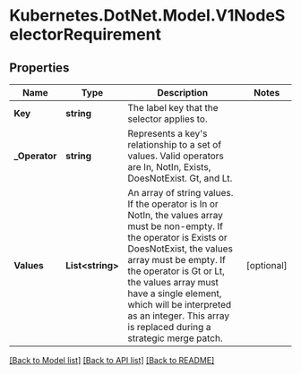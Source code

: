 # Kubernetes.DotNet.Model.V1NodeSelectorRequirement
## Properties

Name | Type | Description | Notes
------------ | ------------- | ------------- | -------------
**Key** | **string** | The label key that the selector applies to. | 
**_Operator** | **string** | Represents a key&#39;s relationship to a set of values. Valid operators are In, NotIn, Exists, DoesNotExist. Gt, and Lt. | 
**Values** | **List&lt;string&gt;** | An array of string values. If the operator is In or NotIn, the values array must be non-empty. If the operator is Exists or DoesNotExist, the values array must be empty. If the operator is Gt or Lt, the values array must have a single element, which will be interpreted as an integer. This array is replaced during a strategic merge patch. | [optional] 

[[Back to Model list]](../README.md#documentation-for-models) [[Back to API list]](../README.md#documentation-for-api-endpoints) [[Back to README]](../README.md)

